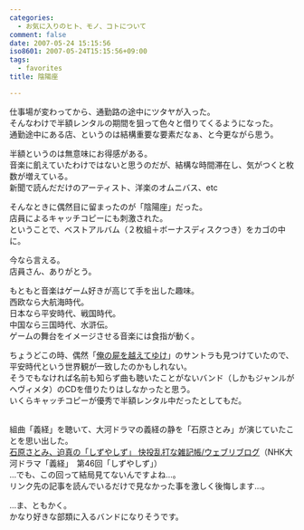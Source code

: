 ```yaml
---
categories:
  - お気に入りのヒト、モノ、コトについて
comment: false
date: 2007-05-24 15:15:56
iso8601: 2007-05-24T15:15:56+09:00
tags:
  - favorites
title: 陰陽座

---
```


<div class="entry-body">
  <p>仕事場が変わってから、通勤路の途中にツタヤが入った。<br />
    そんなわけで半額レンタルの期間を狙って色々と借りてくるようになった。<br />
    通勤途中にある店、というのは結構重要な要素だなぁ、と今更ながら思う。</p>

  <p>半額というのは無意味にお得感がある。<br />
    音楽に飢えていたわけではないと思うのだが、結構な時間滞在し、気がつくと枚数が増えている。<br />
    新聞で読んだだけのアーティスト、洋楽のオムニバス、etc</p>

  <p>そんなときに偶然目に留まったのが「陰陽座」だった。<br />
    店員によるキャッチコピーにも刺激された。<br />
    ということで、ベストアルバム（２枚組＋ボーナスディスクつき）をカゴの中に。<br /><a href="http://www.amazon.co.jp/exec/obidos/ASIN/B000CFWPWO/nqounet-22/ref=nosim/" name="amazletlink" id="amazletlink"></a></p>

  <p>今なら言える。<br />
    店員さん、ありがとう。<br /></p>

  <p>もともと音楽はゲーム好きが高じて手を出した趣味。<br />
    西欧なら大航海時代。<br />
    日本なら平安時代、戦国時代。<br />
    中国なら三国時代、水滸伝。<br />
    ゲームの舞台をイメージさせる音楽には食指が動く。</p>

  <p>ちょうどこの時、偶然「<a href="http://www.amazon.co.jp/exec/obidos/ASIN/B000069SQA/nqounet-22/ref=nosim/" name="amazletlink" id="amazletlink">俺の屍を越えてゆけ</a>」のサントラも見つけていたので、平安時代という世界観が一致したのかもしれない。<br />
    そうでもなければ名前も知らず曲も聴いたことがないバンド（しかもジャンルがヘヴィメタ）のCDを借りたりはしなかったと思う。<br />
    いくらキャッチコピーが優秀で半額レンタル中だったとしてもだ。</p>

  <p><br />
    組曲「義経」を聴いて、大河ドラマの義経の静を「石原さとみ」が演じていたことを思い出した。<br /><a href="http://pcrd.at.webry.info/200511/article_772.html">石原さとみ、迫真の「しずやしず」 快投乱打な雑記帳/ウェブリブログ</a>（NHK大河ドラマ「義経」　第46回「しずやしず」）<br />
    …でも、この回って結局見てないんですよね…。<br />
    リンク先の記事を読んでいるだけで見なかった事を激しく後悔します…。</p>

  <p>…ま、ともかく。<br />
    かなり好きな部類に入るバンドになりそうです。<br /></p>
</div>
